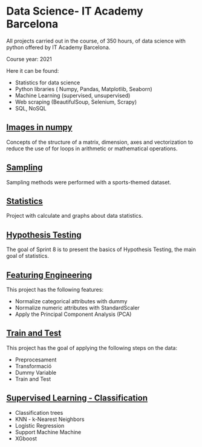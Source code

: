 # Data Science- IT Academy Barcelona

All projects carried out in the course, of 350 hours, of data science with python offered by IT Academy Barcelona.

Course year: 2021

Here it can be found:

- Statistics for data science
- Python libraries ( Numpy, Pandas, Matplotlib, Seaborn)
- Machine Learning (supervised, unsupervised)
- Web scraping (BeautifulSoup, Selenium, Scrapy)
- SQL, NoSQL



## [Images in numpy](https://github.com/ssilvacris/Data_Science-IT-Academy-Barcelona/tree/main/Tarefa_2)

Concepts of the structure of a matrix, dimension, axes and vectorization to reduce the use of for loops in arithmetic or mathematical operations.


## [Sampling](https://github.com/ssilvacris/Data_Science-IT-Academy-Barcelona/tree/main/Sampling)
Sampling methods were performed with a sports-themed dataset.


## [Statistics](https://github.com/ssilvacris/Data_Science-IT-Academy-Barcelona/tree/main/Sprint_7)

Project with calculate and graphs about data statistics.


## [Hypothesis Testing](https://github.com/ssilvacris/Data_Science-IT-Academy-Barcelona/tree/main/Sprint_8-Hypothesis_Testing)

The goal of Sprint 8 is to present the basics of Hypothesis Testing, the main goal of statistics.

## [Featuring Engineering](https://github.com/ssilvacris/Data_Science-IT-Academy-Barcelona/tree/main/Sprint_9)

This project has the following features:

* Normalize categorical attributes with dummy
* Normalize numeric attributes with StandardScaler
* Apply the Principal Component Analysis (PCA)


## [Train and Test](https://github.com/ssilvacris/Data_Science-IT-Academy-Barcelona/tree/main/Sprint_11)

This project has the goal of applying the following steps on the data:

* Preprocesament
* Transformació
* Dummy Variable
* Train and Test

## [Supervised Learning - Classification](https://github.com/ssilvacris/Data_Science-IT-Academy-Barcelona/tree/main/Sprint_13_%20Supervisat_Classificacio)

* Classification trees
* KNN - k-Nearest Neighbors
* Logistic Regression
* Support Machine Machine
* XGboost

